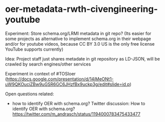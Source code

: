 # oer-metadata-rwth-civengineering-youtube
Experiment: Store schema.org/LRMI metadata in git repo?
(Its easier for some projects as alternative to implement schema.org in their webpage and/or for youtube videos, because CC BY 3.0 US is the only free license YouTube supports currently)

Idea: Project staff just shares metadate in git repository as LD-JSON, will be crawled by search engines/other services 

Experiment in context of #TOSIoer (https://docs.google.com/presentation/d/14jMeONt1-uW9QKOuciZBw9uGSR6GC6JHzfBx9uckp3g/edit#slide=id.p)

Open questions related:
- how to identify OER with schema.org? 
Twitter discussion: How to identify OER with schema.org? https://twitter.com/m_andrasch/status/1194000783475433477
